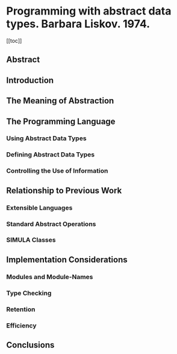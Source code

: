 # Programming with abstract data types. Barbara Liskov. 1974.

[[toc]]

## Abstract

## Introduction

## The Meaning of Abstraction

## The Programming Language

### Using Abstract Data Types

### Defining Abstract Data Types

### Controlling the Use of Information

## Relationship to Previous Work

### Extensible Languages

### Standard Abstract Operations

### SIMULA Classes

## Implementation Considerations

### Modules and Module-Names

### Type Checking

### Retention

### Efficiency

## Conclusions
